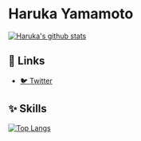 # Haruka Yamamoto

[![Haruka's github stats](https://github-readme-stats.vercel.app/api?username=Haruka0522&show_icons=true&count_private=true)](https://github.com/Haruka0522)


## :link: Links

- [:bird: Twitter](https://twitter.com/Haruka2003_exe)


## :sparkles: Skills

[![Top Langs](https://github-readme-stats.vercel.app/api/top-langs/?username=Haruka0522&layout=compact)](https://github.com/Haruka0522)
